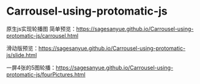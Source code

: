 # Carrousel-using-protomatic-js
原生js实现轮播图
简单预览：https://sagesanyue.github.io/Carrousel-using-protomatic-js/carrousel.html  

滑动版预览：https://sagesanyue.github.io/Carrousel-using-protomatic-js/slide.html  


一屏4张的5图轮播：https://sagesanyue.github.io/Carrousel-using-protomatic-js/fourPictures.html
